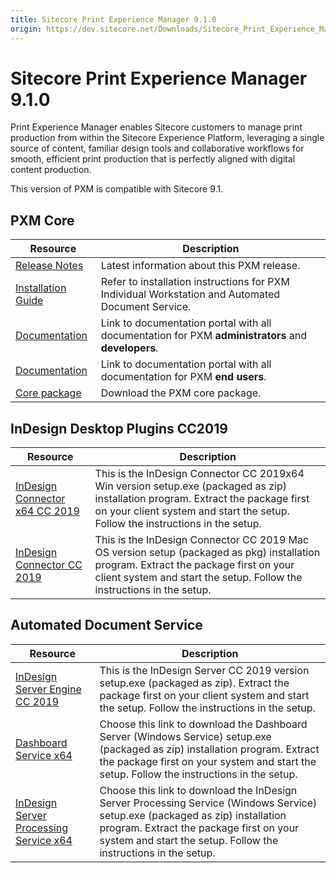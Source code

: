 ```yaml
---
title: Sitecore Print Experience Manager 9.1.0
origin: https://dev.sitecore.net/Downloads/Sitecore_Print_Experience_Manager/91/Sitecore_Print_Experience_Manager_910.aspx
---
```


# Sitecore Print Experience Manager 9.1.0

Print Experience Manager enables Sitecore customers to manage print production from within the Sitecore Experience Platform, leveraging a single source of content, familiar design tools and collaborative workflows for smooth, efficient print production that is perfectly aligned with digital content production.

  <Alert variant='warning' mb={4}>
    <AlertIcon />
    This version of PXM is compatible with Sitecore 9.1.
  </Alert>
  

## PXM Core

 | Resource | Description |
 | --- | --- |
 | [Release Notes](/downloads/Sitecore%20Print%20Experience%20Manager/91/Sitecore%20Print%20Experience%20Manager%20910/Release%20Notes) | Latest information about this PXM release. |
 | [Installation Guide](https://sitecoredev.azureedge.net/~/media/859F12650C704056899B8A25C8725E22.ashx?date=20190919T090022) | Refer to installation instructions for PXM Individual Workstation and Automated Document Service. |
 | [Documentation](https://doc.sitecore.com/developers/print-experience-manager/en/index-en.html) | Link to documentation portal with all documentation for PXM **administrators** and **developers**. |
 | [Documentation](https://doc.sitecore.com/users/print-experience-manager/en/index-en.html) | Link to documentation portal with all documentation for PXM **end users**. |
 | [Core package](https://sitecoredev.azureedge.net/~/media/498A5B26BAA14F73934C95401FE5763D.ashx?date=20190919T091235) | Download the PXM core package. |

## InDesign Desktop Plugins CC2019

 | Resource | Description |
 | --- | --- |
 | [InDesign Connector x64 CC 2019](https://sitecoredev.azureedge.net/~/media/0A33C51E2A1D4069AD58A641FE58FA7D.ashx?date=20190919T092044) | This is the InDesign Connector CC 2019x64 Win version setup.exe (packaged as zip) installation program. Extract the package first on your client system and start the setup. Follow the instructions in the setup. |
 | [InDesign Connector CC 2019](https://sitecoredev.azureedge.net/~/media/21B26ED3B6C54979A03406E78C0E40F4.ashx?date=20190919T092118) | This is the InDesign Connector CC 2019 Mac OS version setup (packaged as pkg) installation program. Extract the package first on your client system and start the setup. Follow the instructions in the setup. |

## Automated Document Service

 | Resource | Description |
 | --- | --- |
 | [InDesign Server Engine CC 2019](https://sitecoredev.azureedge.net/~/media/4E026A4482694C828DD95E2A323AC6A9.ashx?date=20190919T092242) | This is the InDesign Server CC 2019 version setup.exe (packaged as zip). Extract the package first on your client system and start the setup. Follow the instructions in the setup. |
 | [Dashboard Service x64](https://sitecoredev.azureedge.net/~/media/FFB145BF0FF741C385BDAE37AF8AD469.ashx?date=20190919T092347) | Choose this link to download the Dashboard Server (Windows Service) setup.exe (packaged as zip) installation program. Extract the package first on your system and start the setup. Follow the instructions in the setup. |
 | [InDesign Server Processing Service x64](https://sitecoredev.azureedge.net/~/media/909F0053E8D34B16BD3104EDF7B84206.ashx?date=20190919T092507) | Choose this link to download the InDesign Server Processing Service (Windows Service) setup.exe (packaged as zip) installation program. Extract the package first on your system and start the setup. Follow the instructions in the setup. |